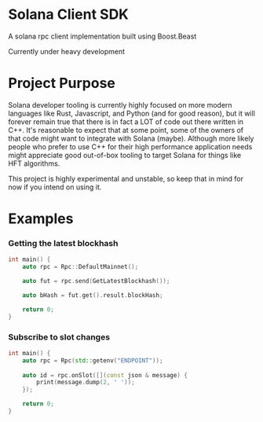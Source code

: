 # Solana Client SDK

A solana rpc client implementation built using Boost.Beast

Currently under heavy development

# Project Purpose
Solana developer tooling is currently highly focused on more modern languages like
Rust, Javascript, and Python (and for good reason), but it will forever remain true that
there is in fact a LOT of code out there written in C++. It's reasonable to expect that at some
point, some of the owners of that code might want to integrate with Solana (maybe). Although more likely 
people who prefer to use C++ for their high performance application needs might appreciate
good out-of-box tooling to target Solana for things like HFT algorithms.

This project is highly experimental and unstable, so keep that in mind for now if you intend on
using it.

# Examples

### Getting the latest blockhash
```C++
int main() {
    auto rpc = Rpc::DefaultMainnet();

    auto fut = rpc.send(GetLatestBlockhash());

    auto bHash = fut.get().result.blockHash;

    return 0;
}
```

### Subscribe to slot changes
```C++
int main() {
    auto rpc = Rpc(std::getenv("ENDPOINT"));
    
    auto id = rpc.onSlot([](const json & message) {
        print(message.dump(2, ' '));
    });

    return 0;
}
```